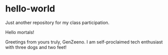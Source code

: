 # hello-world
Just another repository for my class participation. 

Hello mortals!

Greetings from yours truly, GenZeeno. I am self-proclaimed tech enthusiast with three dogs and two feet!
